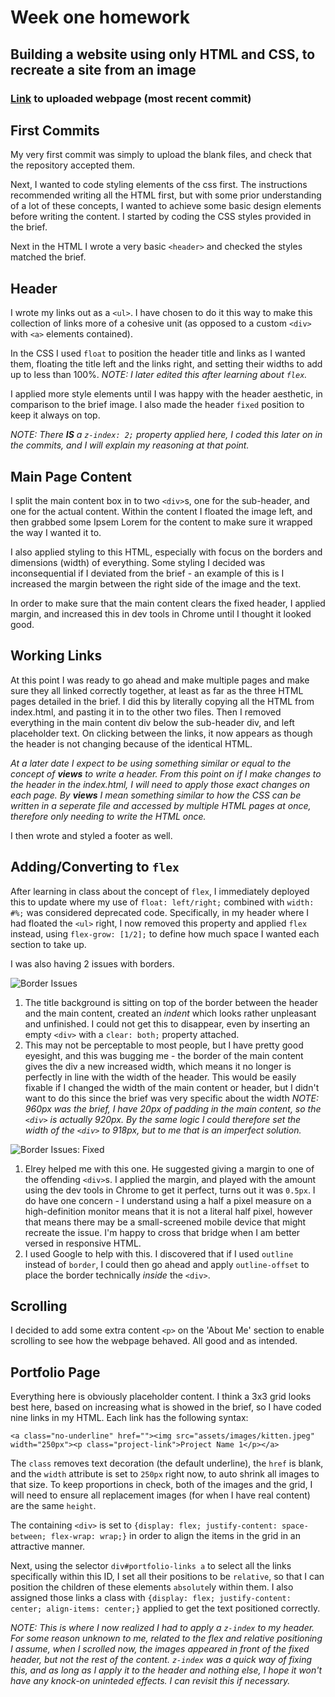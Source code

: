 # Week one homework

## Building a website using only HTML and CSS, to recreate a site from an image

### [Link](https://agtravis.github.io/homework-week-1/index.html) to uploaded webpage (most recent commit)

## First Commits

My very first commit was simply to upload the blank files, and check that the repository accepted them.

Next, I wanted to code styling elements of the css first. The instructions recommended writing all the HTML first, but with some prior understanding of a lot of these concepts, I wanted to achieve some basic design elements before writing the content. I started by coding the CSS styles provided in the brief.

Next in the HTML I wrote a very basic `<header>` and checked the styles matched the brief.

## Header

I wrote my links out as a `<ul>`. I have chosen to do it this way to make this collection of links more of a cohesive unit (as opposed to a custom `<div>` with `<a>` elements contained).

In the CSS I used ```float``` to position the header title and links as I wanted them, floating the title left and the links right, and setting their widths to add up to less than 100%. *NOTE: I later edited this after learning about ```flex```.*

I applied more style elements until I was happy with the header aesthetic, in comparison to the brief image. I also made the header ```fixed``` position to keep it always on top.

*NOTE: There **IS** a ```z-index: 2;``` property applied here, I coded this later on in the commits, and I will explain my reasoning at that point.*

## Main Page Content

I split the main content box in to two ```<div>```s, one for the sub-header, and one for the actual content. Within the content I floated the image left, and then grabbed some Ipsem Lorem for the content to make sure it wrapped the way I wanted it to.

I also applied styling to this HTML, especially with focus on the borders and dimensions (width) of everything. Some styling I decided was inconsequential if I deviated from the brief - an example of this is I increased the margin between the right side of the image and the text.

In order to make sure that the main content clears the fixed header, I applied margin, and increased this in dev tools in Chrome until I thought it looked good.

## Working Links

At this point I was ready to go ahead and make multiple pages and make sure they all linked correctly together, at least as far as the three HTML pages detailed in the brief. I did this by literally copying all the HTML from index.html, and pasting it in to the other two files. Then I removed everything in the main content div below the sub-header div, and left placeholder text. On clicking between the links, it now appears as though the header is not changing because of the identical HTML.

*At a later date I expect to be using something similar or equal to the concept of **views** to write a header. From this point on if I make changes to the header in the index.html, I will need to apply those exact changes on each page. By **views** I mean something similar to how the CSS can be written in a seperate file and accessed by multiple HTML pages at once, therefore only needing to write the HTML once.*

I then wrote and styled a footer as well.

## Adding/Converting to ```flex```

After learning in class about the concept of ```flex```, I immediately deployed this to update where my use of ```float: left/right;``` combined with ```width: #%;``` was considered deprecated code. Specifically, in my header where I had floated the ```<ul>``` right, I now removed this property and applied ```flex``` instead, using ```flex-grow: [1/2];``` to define how much space I wanted each section to take up.

I was also having 2 issues with borders.

![Border Issues](https://github.com/agtravis/homework-week-1/blob/master/assets/images/border-issues.PNG)


1. The title background is sitting on top of the border between the header and the main content, created an *indent* which looks rather unpleasant and unfinished. I could not get this to disappear, even by inserting an empty ```<div>``` with a ```clear: both;``` property attached.
1. This may not be perceptable to most people, but I have pretty good eyesight, and this was bugging me - the border of the main content gives the div a new increased width, which means it no longer is perfectly in line with the width of the header. This would be easily fixable if I changed the width of the main content or header, but I didn't want to do this since the brief was very specific about the width *NOTE: 960px was the brief, I have 20px of padding in the main content, so the ```<div>``` is actually 920px. By the same logic I could therefore set the width of the ```<div>``` to 918px, but to me that is an imperfect solution.*

![Border Issues: Fixed](https://github.com/agtravis/homework-week-1/blob/master/assets/images/border-issues-fixed.PNG)

1. Elrey helped me with this one. He suggested giving a margin to one of the offending ```<div>```s. I applied the margin, and played with the amount using the dev tools in Chrome to get it perfect, turns out it was ```0.5px```. I do have one concern - I understand using a half a pixel measure on a high-definition monitor means that it is not a literal half pixel, however that means there may be a small-screened mobile device that might recreate the issue. I'm happy to cross that bridge when I am better versed in responsive HTML.
1. I used Google to help with this. I discovered that if I used ```outline``` instead of ```border```, I could then go ahead and apply ```outline-offset``` to place the border technically *inside* the ```<div>```.

## Scrolling

I decided to add some extra content ```<p>``` on the 'About Me' section to enable scrolling to see how the webpage behaved. All good and as intended.

## Portfolio Page

Everything here is obviously placeholder content. I think a 3x3 grid looks best here, based on increasing what is showed in the brief, so I have coded nine links in my HTML. Each link has the following syntax:

```<a class="no-underline" href=""><img src="assets/images/kitten.jpeg" width="250px"><p class="project-link">Project Name 1</p></a>```

The ```class``` removes text decoration (the default underline), the ```href``` is blank, and the ```width``` attribute is set to ```250px``` right now, to auto shrink all images to that size. To keep proportions in check, both of the images and the grid, I will need to ensure all replacement images (for when I have real content) are the same ```height```.

The containing ```<div>``` is set to ```{display: flex; justify-content: space-between; flex-wrap: wrap;}``` in order to align the items in the grid in an attractive manner.

Next, using the selector ```div#portfolio-links a``` to select all the links specifically within this ID, I set all their positions to be ```relative```, so that I can position the children of these elements ```absolute```ly within them. I also assigned those links a class with ```{display: flex; justify-content: center; align-items: center;}``` applied to get the text positioned correctly.

*NOTE: This is where I now realized I had to apply a ```z-index``` to my header. For some reason unknown to me, related to the flex and relative positioning I assume, when I scrolled now, the images appeared in front of the fixed header, but not the rest of the content. ```z-index``` was a quick way of fixing this, and as long as I apply it to the header and nothing else, I hope it won't have any knock-on uninteded effects. I can revisit this if necessary.*